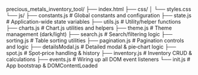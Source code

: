 
precious_metals_inventory_tool/
├── index.html
├── css/
│   └── styles.css
└── js/
    ├── constants.js         # Global constants and configuration
    ├── state.js             # Application-wide state variables
    ├── utils.js             # Utility/helper functions
    ├── charts.js            # Chart.js utilities and helpers
    ├── theme.js             # Theme management (dark/light)
    ├── search.js            # Search/filtering logic
    ├── sorting.js           # Table sorting utilities
    ├── pagination.js        # Pagination controls and logic
    ├── detailsModal.js      # Detailed modal & pie‑chart logic
    ├── spot.js              # Spot‑price handling & history
    ├── inventory.js         # Inventory CRUD & calculations
    ├── events.js            # Wiring up all DOM event listeners
    └── init.js              # App bootstrap & DOMContentLoaded
```
